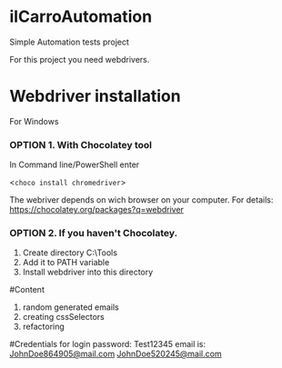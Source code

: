 # ilCarroAutomation
Simple Automation tests project

For this project you need webdrivers.

# Webdriver installation
For Windows

### OPTION 1. With Chocolatey tool
In Command line/PowerShell enter

<`choco install chromedriver`>

The webriver depends on wich browser on your computer.
For details: https://chocolatey.org/packages?q=webdriver

### OPTION 2. If you haven't Chocolatey.
1. Create directory C:\Tools
2. Add it to PATH variable
3. Install webdriver into this directory

#Content
1. random generated emails
2. creating cssSelectors
3. refactoring

#Credentials for login
password: Test12345
email is:
JohnDoe864905@mail.com
JohnDoe520245@mail.com